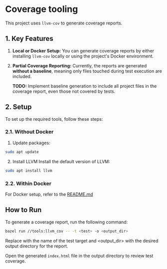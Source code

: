 # Coverage tooling

This project uses `llvm-cov` to generate coverage reports.

## 1. Key Features

1. **Local or Docker Setup:**
   You can generate coverage reports by either installing `llvm-cov` locally or using the project's Docker environment.

2. **Partial Coverage Reporting:**
   Currently, the reports are generated **without a baseline**, meaning only files touched during test execution are included.

   **TODO:** Implement baseline generation to include all project files in the coverage report, even those not covered by tests.

## 2. Setup

To set up the required tools, follow these steps:

### 2.1. Without Docker

1. Update packages:

```bash
sudo apt update
```

2. Install LLVM Install the default version of LLVM:

```bash
sudo apt install llvm
```

### 2.2. Within Docker

For Docker setup, refer to the [README.md](../../README.md)

## How to Run

To generate a coverage report, run the following command:

```bash
bazel run //tools:llvm_cov -- -t <test> -o <output_dir>
```

Replace <test> with the name of the test target and <output_dir> with the desired output directory for the report.

Open the generated `index.html` file in the output directory to review test coverage.
